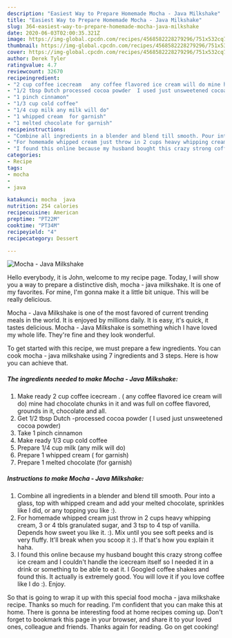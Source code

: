 ```yaml
---
description: "Easiest Way to Prepare Homemade Mocha - Java Milkshake"
title: "Easiest Way to Prepare Homemade Mocha - Java Milkshake"
slug: 364-easiest-way-to-prepare-homemade-mocha-java-milkshake
date: 2020-06-03T02:00:35.321Z
image: https://img-global.cpcdn.com/recipes/4568582228279296/751x532cq70/mocha-java-milkshake-recipe-main-photo.jpg
thumbnail: https://img-global.cpcdn.com/recipes/4568582228279296/751x532cq70/mocha-java-milkshake-recipe-main-photo.jpg
cover: https://img-global.cpcdn.com/recipes/4568582228279296/751x532cq70/mocha-java-milkshake-recipe-main-photo.jpg
author: Derek Tyler
ratingvalue: 4.7
reviewcount: 32670
recipeingredient:
- "2 cup coffee icecream   any coffee flavored ice cream will do mine had chocolate chunks in it and was full on coffee flavored grounds in it chocolate and all"
- "1/2 tbsp Dutch processed cocoa powder  I used just unsweetened cocoa powder"
- "1 pinch cinnamon"
- "1/3 cup cold coffee"
- "1/4 cup milk any milk will do"
- "1 whipped cream  for garnish"
- "1 melted chocolate for garnish"
recipeinstructions:
- "Combine all ingredients in a blender and blend till smooth. Pour into a glass, top with whipped cream and add your melted chocolate, sprinkles like I did, or any topping you like :)."
- "For homemade whipped cream just throw in 2 cups heavy whipping cream, 3 or 4 tbls granulated sugar,  and 3 tsp to 4 tsp of vanilla. Depends how sweet you like it. :). Mix until you see soft peeks and is very fluffy. It&#39;ll break when you scoop it :). If that&#39;s how you explain it haha."
- "I found this online because my husband bought this crazy strong coffee ice cream and I couldn&#39;t handle the icecream itself so I needed it in a drink or something to be able to eat it. I Googled coffee shakes and found this. It actually is extremely good. You will love it if you love coffee like I do :). Enjoy."
categories:
- Recipe
tags:
- mocha
- 
- java

katakunci: mocha  java 
nutrition: 254 calories
recipecuisine: American
preptime: "PT22M"
cooktime: "PT34M"
recipeyield: "4"
recipecategory: Dessert

---
```



![Mocha - Java Milkshake](https://img-global.cpcdn.com/recipes/4568582228279296/751x532cq70/mocha-java-milkshake-recipe-main-photo.jpg)

Hello everybody, it is John, welcome to my recipe page. Today, I will show you a way to prepare a distinctive dish, mocha - java milkshake. It is one of my favorites. For mine, I'm gonna make it a little bit unique. This will be really delicious.

Mocha - Java Milkshake is one of the most favored of current trending meals in the world. It is enjoyed by millions daily. It is easy, it's quick, it tastes delicious. Mocha - Java Milkshake is something which I have loved my whole life. They're fine and they look wonderful.




To get started with this recipe, we must prepare a few ingredients. You can cook mocha - java milkshake using 7 ingredients and 3 steps. Here is how you can achieve that.

<!--inarticleads1-->

##### The ingredients needed to make Mocha - Java Milkshake:

1. Make ready 2 cup coffee icecream . ( any coffee flavored ice cream will do) mine had chocolate chunks in it and was full on coffee flavored, grounds in it, chocolate and all.
1. Get 1/2 tbsp Dutch -processed cocoa powder ( I used just unsweetened cocoa powder)
1. Take 1 pinch cinnamon
1. Make ready 1/3 cup cold coffee
1. Prepare 1/4 cup milk (any milk will do)
1. Prepare 1 whipped cream ( for garnish)
1. Prepare 1 melted chocolate (for garnish)




<!--inarticleads2-->

##### Instructions to make Mocha - Java Milkshake:

1. Combine all ingredients in a blender and blend till smooth. Pour into a glass, top with whipped cream and add your melted chocolate, sprinkles like I did, or any topping you like :).
1. For homemade whipped cream just throw in 2 cups heavy whipping cream, 3 or 4 tbls granulated sugar,  and 3 tsp to 4 tsp of vanilla. Depends how sweet you like it. :). Mix until you see soft peeks and is very fluffy. It&#39;ll break when you scoop it :). If that&#39;s how you explain it haha.
1. I found this online because my husband bought this crazy strong coffee ice cream and I couldn&#39;t handle the icecream itself so I needed it in a drink or something to be able to eat it. I Googled coffee shakes and found this. It actually is extremely good. You will love it if you love coffee like I do :). Enjoy.




So that is going to wrap it up with this special food mocha - java milkshake recipe. Thanks so much for reading. I'm confident that you can make this at home. There is gonna be interesting food at home recipes coming up. Don't forget to bookmark this page in your browser, and share it to your loved ones, colleague and friends. Thanks again for reading. Go on get cooking!
